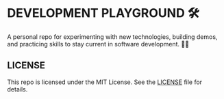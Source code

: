 # DEVELOPMENT PLAYGROUND 🛠️

A personal repo for experimenting with new technologies, building demos, and practicing skills to stay current in software development. 🚀✨

## LICENSE

This repo is licensed under the MIT License. See the [LICENSE](./LICENSE) file for details.
